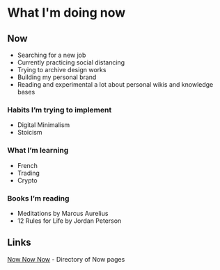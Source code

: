 # What I'm doing now

## Now

* Searching for a new job
* Currently practicing social distancing
* Trying to archive design works
* Building my personal brand
* Reading and experimental a lot about personal wikis and knowledge bases

### Habits I’m trying to implement

* Digital Minimalism
* Stoicism

### What I’m learning

* French
* Trading
* Crypto

### Books I’m reading

* Meditations by Marcus Aurelius
* 12 Rules for Life by Jordan Peterson

## Links

[Now Now Now](https://nownownow.com/) - Directory of Now pages

